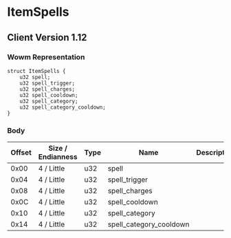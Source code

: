 # ItemSpells
## Client Version 1.12

### Wowm Representation
```rust,ignore
struct ItemSpells {
    u32 spell;
    u32 spell_trigger;
    u32 spell_charges;
    u32 spell_cooldown;
    u32 spell_category;
    u32 spell_category_cooldown;
}
```
### Body
| Offset | Size / Endianness | Type | Name | Description |
| ------ | ----------------- | ---- | ---- | ----------- |
| 0x00 | 4 / Little | u32 | spell |  |
| 0x04 | 4 / Little | u32 | spell_trigger |  |
| 0x08 | 4 / Little | u32 | spell_charges |  |
| 0x0C | 4 / Little | u32 | spell_cooldown |  |
| 0x10 | 4 / Little | u32 | spell_category |  |
| 0x14 | 4 / Little | u32 | spell_category_cooldown |  |
